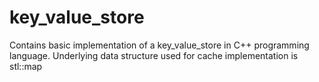 # key_value_store

Contains basic implementation of a key_value_store in C++ programming language.
Underlying data structure used for cache implementation is stl::map




